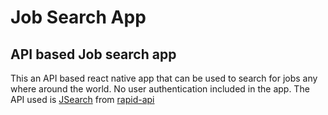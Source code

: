 # Job Search App

## API based Job search app

This an API based react native app that can be used to search for jobs any where around the world.
No user authentication included in the app.
The API used is [JSearch](https://rapidapi.com/letscrape-6bRBa3QguO5/api/jsearch/) from [rapid-api](https://rapidapi.com/)
